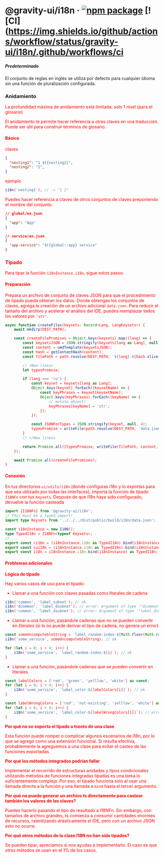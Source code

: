 # @gravity-ui/i18n &middot; [![npm package](https://img.shields.io/npm/v/@gravity-ui/i18n)](https://www.npmjs.com/package/@gravity-ui/i18n) [![CI](https://img.shields.io/github/actions/workflow/status/gravity-ui/i18n/.github/workflows/ci

##### Predeterminado

El conjunto de reglas en inglés se utiliza por defecto para cualquier idioma sin una función de pluralización configurada.

### Anidamiento

<!--GITHUB_BLOCK-->
<span style="color:red">
<!--/GITHUB_BLOCK-->

<!--LANDING_BLOCK
<span style={{color: 'red'}}>
LANDING_BLOCK-->

La profundidad máxima de anidamiento está limitada: solo 1 nivel (para el glosario)
</span>

El anidamiento te permite hacer referencia a otras claves en una traducción. Puede ser útil para construir términos de glosario.

#### Básico

claves

```json
{
  "nesting1": "1 $t{nesting2}",
  "nesting2": "2",
}
```

ejemplo

```ts
i18n('nesting1'); // -> "1 2"
```

Puedes hacer referencia a claves de otros conjuntos de claves preponiendo el nombre del conjunto: 
```json
// global/en.json
{
  "app": "App"
}

// service/en.json
{
  "app-service": "$t{global::app} service"
}
```

### Tipado

Para tipar la función `i18nInstance.i18n`, sigue estos pasos:

#### Preparación

Prepara un archivo de conjunto de claves JSON para que el procedimiento de tipado pueda obtener los datos. Donde obtengas los conjuntos de claves, agrega la creación de un archivo adicional `data.json`. Para reducir el tamaño del archivo y acelerar el análisis del IDE, puedes reemplazar todos los valores por `'str'`.

```ts
async function createFiles(keysets: Record<Lang, LangKeysets>) {
    await mkdirp(DEST_PATH);

    const createFilePromises = Object.keys(keysets).map((lang) => {
        const keysetsJSON = JSON.stringify(keysets[lang as Lang], null, 4);
        const content = umdTemplate(keysetsJSON);
        const hash = getContentHash(content);
        const filePath = path.resolve(DEST_PATH, `${lang}.${hash.slice(0, 8)}.js`);

        // <New lines>
        let typesPromise;

        if (lang === 'ru') {
            const keyset = keysets[lang as Lang];
            Object.keys(keyset).forEach((keysetName) => {
                const keyPhrases = keyset[keysetName];
                Object.keys(keyPhrases).forEach((keyName) => {
                    // mutate object!
                    keyPhrases[keyName] = 'str';
                });
            });

            const JSONForTypes = JSON.stringify(keyset, null, 4);
            typesPromise = writeFile(path.resolve(DEST_PATH, `data.json`), JSONForTypes, 'utf-8');
        }
        // </New lines>

        return Promise.all([typesPromise, writeFile(filePath, content, 'utf-8')]);
    });

    await Promise.all(createFilePromises);
}
```

#### Conexión

En tus directorios `ui/utils/i18n` (donde configuras i18n y lo exportas para que sea utilizado por todas las interfaces), importa la función de tipado `I18NFn` con tus `Keysets`. Después de que i18n haya sido configurado, devuelve la función casteada

```ts
import {I18NFn} from '@gravity-ui/i18n';
// This must be a typed import!
import type Keysets from '../../../dist/public/build/i18n/data.json';

const i18nInstance = new I18N();
type TypedI18n = I18NFn<typeof Keysets>;
// ...
export const ci18n = (i18nInstance.i18n as TypedI18n).bind(i18nInstance, 'common');
export const cui18n = (i18nInstance.i18n as TypedI18n).bind(i18nInstance, 'common.units');
export const i18n = i18nInstance.i18n.bind(i18nInstance) as TypedI18n;
```

#### Problemas adicionales

**Lógica de tipado**

Hay varios casos de uso para el tipado:

- Llamar a una función con claves pasadas como literales de cadena

```ts
i18n('common', 'label_subnet'); // ok
i18n('dcommon', 'label_dsubnet'); // error: Argument of type '"dcommon"' is not assignable to parameter of type ...
i18n('common', 'label_dsubnet'); // error: Argument of type '"label_dsubnet"' is not assignable to parameter of type ...
```

- Llamar a una función, pasándole cadenas que no se pueden convertir en literales (si ts no puede derivar el tipo de cadena, no genera un error)

```ts
const someUncomputebleString = `label_random-index-${Math.floor(Math.random() * 4)}`;
i18n('some_service', someUncomputebleString); // ok

for (let i = 0; i < 4; i++) {
    i18n('some_service', `label_random-index-${i}`); // ok
}
```

- Llamar a una función, pasándole cadenas que se pueden convertir en literales

```ts
const labelColors = ['red', 'green', 'yelllow', 'white'] as const;
for (let i = 0; i < 4; i++) {
    i18n('some_service', `label_color-${labelColors[i]}`); // ok
}

const labelWrongColors = ['red', 'not-existing', 'yelllow', 'white'] as const;
for (let i = 0; i < 4; i++) {
    i18n('some_service', `label_color-${labelWrongColors[i]}`); // error: Argument of type '"not-existing"' is not assignable to parameter of type ...
}
```

**Por qué no se soporta el tipado a través de una clase**

Esta función puede romper o complicar algunos escenarios de i18n, por lo que se agregó como una extensión funcional. Si resulta efectiva, probablemente la agreguemos a una clase para evitar el casteo de las funciones exportadas.

**Por qué los métodos integrados podrían fallar**

Implementar el recorrido de estructuras anidadas y tipos condicionales utilizando métodos de funciones integradas tipadas es una tarea lo suficientemente compleja. Por eso, el tipado funciona solo al usar una llamada directa a la función y una llamada a `bind` hasta el tercer argumento.

**Por qué no puedo generar un archivo ts directamente para castear también los valores de las claves?**

Puedes hacerlo pasando el tipo de resultado a I18NFn. Sin embargo, con tamaños de archivo grandes, ts comienza a consumir cantidades enormes de recursos, ralentizando drásticamente el IDE, pero con un archivo JSON esto no ocurre.

**Por qué otros métodos de la clase I18N no han sido tipados?**

Se pueden tipar, apreciamos si nos ayudas a implementarlo. El caso es que otros métodos se usan en el 1% de los casos.